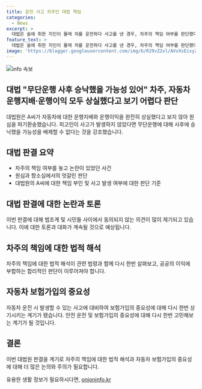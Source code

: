 ```yaml
---
title: 운전 사고 차주인 대법 책임
categories:
  - News
excerpt: >
  대법은 술에 취한 지인이 몰래 차를 운전하다 사고를 낸 경우, 차주의 책임 여부를 판단했다. 1심에서는 보험회사가 승소했지만, 2심에서는 A씨의 주장을 받아들였다. 하지만 대법원은 A씨가 자동차에 대한 운행지배와 운행이익을 완전히 상실했다고 판단해 원심을 파기환송했다. 대법원은 사고가 일어나지 않았다면 무단운행에 대하여 피고가 사후에 승낙하였을 가능성을 배제할 수 없다고 판시했다.
feature_text: >
  대법은 술에 취한 지인이 몰래 차를 운전하다 사고를 낸 경우, 차주의 책임 여부를 판단했다. 1심에서는 보험회사가 승소했지만, 2심에서는 A씨의 주장을 받아들였다. 하지만 대법원은 A씨가 자동차에 대한 운행지배와 운행이익을 완전히 상실했다고 판단해 원심을 파기환송했다. 대법원은 사고가 일어나지 않았다면 무단운행에 대하여 피고가 사후에 승낙하였을 가능성을 배제할 수 없다고 판시했다.
image: 'https://blogger.googleusercontent.com/img/b/R29vZ2xl/AVvXsEixyZcFfHzMRdzZMjFBmAUKJYCLCGyLL1o632UiGVXcaFdKo_bkvkuCioo0uUKlGfBVcT3P84aROyZIXSBEx3Aw5nCQ3pTgDom1WDC4m8eifvWiAmWEEVb4x6G_l8C0QH225ldMjyaFvpxGEBGNO37VmDTDMHGhJPq73UglMfDca1-0aw/s1600/blogspot.png'
---
```


<p><img src="https://blogger.googleusercontent.com/img/b/R29vZ2xl/AVvXsEixyZcFfHzMRdzZMjFBmAUKJYCLCGyLL1o632UiGVXcaFdKo_bkvkuCioo0uUKlGfBVcT3P84aROyZIXSBEx3Aw5nCQ3pTgDom1WDC4m8eifvWiAmWEEVb4x6G_l8C0QH225ldMjyaFvpxGEBGNO37VmDTDMHGhJPq73UglMfDca1-0aw/s1600/blogspot.png" alt="info 속보" /></p>

<h2 data-ke-size="size26">대법 "무단운행 사후 승낙했을 가능성 있어" 차주, 자동차 운행지배·운행이익 모두 상실했다고 보기 어렵다 판단</h2>

<p data-ke-size="size16">대법원은 A씨가 자동차에 대한 운행지배와 운행이익을 완전히 상실했다고 보지 않아 원심을 파기환송했습니다. 피고인이 사고가 발생하지 않았다면 무단운행에 대해 사후에 승낙했을 가능성을 배제할 수 없다는 것을 강조했습니다.</p>

<h2 data-ke-size="size26">대법 판결 요약</h2>

<ul>
    <li>차주의 책임 여부를 놓고 논란이 있었던 사건</li>
    <li>원심과 항소심에서의 엇갈린 판단</li>
    <li>대법원의 A씨에 대한 책임 부인 및 사고 발생 여부에 대한 판단 기준</li>
</ul>

<h2 data-ke-size="size26">대법 판결에 대한 논란과 토론</h2>

<p data-ke-size="size16">이번 판결에 대해 법조계 및 시민들 사이에서 동의되지 않는 의견이 많이 제기되고 있습니다. 이에 대한 토론과 대화가 계속될 것으로 예상됩니다.</p>

<h2 data-ke-size="size26">차주의 책임에 대한 법적 해석</h2>

<p data-ke-size="size16">차주의 책임에 대한 법적 해석이 관련 법령과 함께 다시 한번 살펴보고, 공공의 이익에 부합하는 합리적인 판단이 이루어져야 합니다.</p>

<h2 data-ke-size="size26">자동차 보험가입의 중요성</h2>

<p data-ke-size="size16">자동차 운전 시 발생할 수 있는 사고에 대비하여 보험가입의 중요성에 대해 다시 한번 상기시키는 계기가 됐습니다. 안전 운전 및 보험가입의 중요성에 대해 다시 한번 고민해보는 계기가 될 것입니다.</p>

<h2 data-ke-size="size26">결론</h2>

<p data-ke-size="size16">이번 대법원 판결을 계기로 차주의 책임에 대한 법적 해석과 자동차 보험가입의 중요성에 대해 더 많은 논의와 주의가 필요합니다.</p>
유용한 생활 정보가 필요하시다면, <a href="https://onioninfo.kr" rel="dofollow">onioninfo.kr</a>


